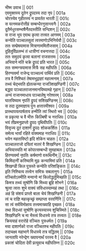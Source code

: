 भीष्म उवाच ||	001    
एवमुक्तस्य दूतेन द्रुपदस्य तदा नृप |	001a  
चोरस्येव गृहीतस्य न प्रावर्तत भारती ||	001c  
स यत्नमकरोत्तीव्रं सम्बन्धैरनुसान्त्वनैः |	002a  
दूतैर्मधुरसम्भाषैर्नैतदस्तीति सन्दिशन् ||	002c  
स राजा भूय एवाथ कृत्वा तत्त्वत आगमम् |	003a  
कन्येति पाञ्चालसुतां त्वरमाणोऽभिनिर्ययौ ||	003c  
ततः सम्प्रेषयामास मित्राणाममितौजसाम् |	004a  
दुहितुर्विप्रलम्भं तं धात्रीणां वचनात्तदा ||	004c  
ततः समुदयं कृत्वा बलानां राजसत्तमः |	005a  
अभियाने मतिं चक्रे द्रुपदं प्रति भारत ||	005c  
ततः सम्मन्त्रयामास मित्रैः सह महीपतिः |	006a  
हिरण्यवर्मा राजेन्द्र पाञ्चाल्यं पार्थिवं प्रति ||	006c  
तत्र वै निश्चितं तेषामभूद्राज्ञां महात्मनाम् |	007a  
तथ्यं चेद्भवति ह्येतत्कन्या राजञ्शिखण्डिनी |	007c  
बद्ध्वा पाञ्चालराजानमानयिष्यामहे गृहान् ||	007e   
अन्यं राजानमाधाय पाञ्चालेषु नरेश्वरम् |	008a  
घातयिष्याम नृपतिं द्रुपदं सशिखण्डिनम् ||	008c  
स तदा दूतमाज्ञाय पुनः क्षत्तारमीश्वरः |	009a  
प्रास्थापयत्पार्षताय हन्मीति त्वां स्थिरो भव ||	009c  
स प्रकृत्या च वै भीरुः किल्बिषी च नराधिपः |	010a  
भयं तीव्रमनुप्राप्तो द्रुपदः पृथिवीपतिः ||	010c  
विसृज्य दूतं दाशार्णं द्रुपदः शोककर्शितः |	011a  
समेत्य भार्यां रहिते वाक्यमाह नराधिपः ||	011c  
भयेन महताविष्टो हृदि शोकेन चाहतः |	012a  
पाञ्चालराजो दयितां मातरं वै शिखण्डिनः ||	012c  
अभियास्यति मां कोपात्सम्बन्धी सुमहाबलः |	013a  
हिरण्यवर्मा नृपतिः कर्षमाणो वरूथिनीम् ||	013c  
किमिदानीं करिष्यामि मूढः कन्यामिमां प्रति |	014a  
शिखण्डी किल पुत्रस्ते कन्येति परिशङ्कितः ||	014c  
इति निश्चित्य तत्त्वेन समित्रः सबलानुगः |	015a  
वञ्चितोऽस्मीति मन्वानो मां किलोद्धर्तुमिच्छति ||	015c  
किमत्र तथ्यं सुश्रोणि किं मिथ्या ब्रूहि शोभने |	016a  
श्रुत्वा त्वत्तः शुभे वाक्यं संविधास्याम्यहं तथा ||	016c  
अहं हि संशयं प्राप्तो बाला चेयं शिखण्डिनी |	017a  
त्वं च राज्ञि महत्कृच्छ्रं सम्प्राप्ता वरवर्णिनि ||	017c  
सा त्वं सर्वविमोक्षाय तत्त्वमाख्याहि पृच्छतः |	018a  
तथा विदध्यां सुश्रोणि कृत्यस्यास्य शुचिस्मिते |	018c  
शिखण्डिनि च मा भैस्त्वं विधास्ये तत्र तत्त्वतः ||	018e   
क्रिययाहं वरारोहे वञ्चितः पुत्रधर्मतः |	019a  
मया दाशार्णको राजा वञ्चितश्च महीपतिः |	019c  
तदाचक्ष्व महाभागे विधास्ये तत्र यद्धितम् ||	019e   
जानतापि नरेन्द्रेण ख्यापनार्थं परस्य वै |	020a  
प्रकाशं चोदिता देवी प्रत्युवाच महीपतिम्न ||	020c  
